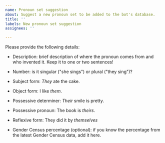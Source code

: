 ```yaml
---
name: Pronoun set suggestion
about: Suggest a new pronoun set to be added to the bot's database.
title: ''
labels: New pronoun set suggestion
assignees: ''

---
```


Please provide the following details:

* Description: brief description of where the pronoun comes from and who invented it. Keep it to one or two sentences!
* Number: is it singular ("she sings") or plural ("they sing")?
* Subject form: *They* ate the cake.
* Object form: I like *them*.
* Possessive determiner: *Their* smile is pretty.
* Possessive pronoun: The book is *theirs*.
* Reflexive form: They did it by *themselves*

* Gender Census percentage (optional): if you know the percentage from the latest Gender Census data, add it here.
